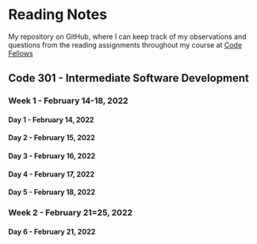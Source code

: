 # Reading Notes

My repository on GitHub, where I can keep track of my observations and questions from the reading assignments throughout my course at [Code Fellows](https://www.codefellows.org/)


## Code 301 - Intermediate Software Development

### Week 1 - February 14-18, 2022

#### Day 1 - February 14, 2022

#### Day 2 - February 15, 2022

#### Day 3 - February 16, 2022

#### Day 4 - February 17, 2022

#### Day 5 - February 18, 2022

### Week 2 - February 21=25, 2022

#### Day 6 - February 21, 2022

